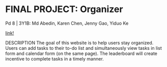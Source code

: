 # FINAL PROJECT: Organizer
Pd 8 | 3Y1B: Md Abedin, Karen Chen, Jenny Gao, Yiduo Ke

[link!](http://206.189.194.27)

DESCRIPTION
The goal of this website is to help users stay organized.  Users can add tasks to their to-do list and simultaneously view tasks in list form and calendar form (on the same page).  The leaderboard will create incentive to complete tasks in a timely manner.

